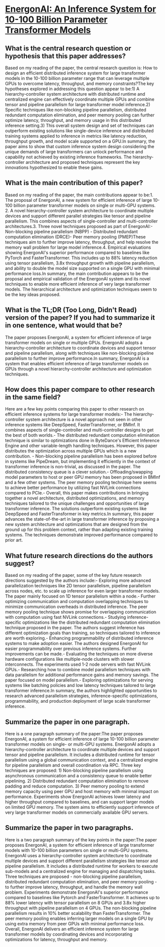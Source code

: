 # [EnergonAI: An Inference System for 10-100 Billion Parameter Transformer   Models](https://arxiv.org/abs/2209.02341)

## What is the central research question or hypothesis that this paper addresses?

Based on my reading of the paper, the central research question is: How to design an efficient distributed inference system for large transformer models in the 10-100 billion parameter range that can leverage multiple GPUs to overcome latency, throughput, and memory constraints?The key hypotheses explored in addressing this question appear to be:1) A hierarchy-controller system architecture with distributed runtime and centralized engine can effectively coordinate multiple GPUs and combine tensor and pipeline parallelism for large transformer model inference.2) Specific techniques like non-blocking pipeline parallelism, distributed redundant computation elimination, and peer memory pooling can further optimize latency, throughput, and memory usage in this distributed inference setting.3) This overall system design and set of techniques can outperform existing solutions like single-device inference and distributed training systems applied to inference in metrics like latency reduction, throughput growth, and model scale supported on a GPU.In summary, the paper aims to show that custom inference system design considering the unique demands of large transformers can unlock performance and capability not achieved by existing inference frameworks. The hierarchy-controller architecture and proposed techniques represent the key innovations hypothesized to enable these gains.


## What is the main contribution of this paper?

Based on my reading of the paper, the main contributions appear to be:1. The proposal of EnergonAI, a new system for efficient inference of large 10-100 billion parameter transformer models on single or multi-GPU systems. 2. A novel hierarchy-controller system architecture to coordinate multiple devices and support different parallel strategies like tensor and pipeline parallelism. This combines aspects of single-controller and multi-controller architectures.3. Three novel techniques proposed as part of EnergonAI:- Non-blocking pipeline parallelism (NBPP) - Distributed redundant computation elimination (DRCE)- Peer memory pooling (PMEP)These techniques aim to further improve latency, throughput, and help resolve the memory wall problem for large model inference.4. Empirical evaluations showing EnergonAI's superior performance compared to baselines like PyTorch and FasterTransformer. This includes up to 88% latency reduction using tensor parallelism, 3.8x throughput growth with pipeline parallelism, and ability to double the model size supported on a single GPU with minimal performance loss.In summary, the main contribution appears to be the proposal and empirical validation of the EnergonAI system and its novel techniques to enable more efficient inference of very large transformer models. The hierarchical architecture and optimization techniques seem to be the key ideas proposed.


## What is the TL;DR (Too Long, Didn't Read) version of the paper? If you had to summarize it in one sentence, what would that be?

The paper proposes EnergonAI, a system for efficient inference of large transformer models on single or multiple GPUs. EnergonAI adopts a hierarchy-controller architecture to coordinate devices and support tensor and pipeline parallelism, along with techniques like non-blocking pipeline parallelism to further improve performance.In summary, EnergonAI is a system that enables efficient inference of large transformer models on GPUs through a novel hierarchy-controller architecture and optimization techniques.


## How does this paper compare to other research in the same field?

Here are a few key points comparing this paper to other research on efficient inference systems for large transformer models:- The hierarchy-controller system architecture is a novel approach not seen in other inference systems like DeepSpeed, FasterTransformer, or BMInf. It combines aspects of single-controller and multi-controller designs to get the best of both worlds.- The distributed redundant computation elimination technique is similar to optimizations done in ByteDance's Efficient Inference Engine and other variable-length handling techniques. However, this paper distributes the optimization across multiple GPUs which is a new contribution. - Non-blocking pipeline parallelism has been explored before in systems like PipeDream, but implementing it efficiently in the context of transformer inference is non-trivial, as discussed in the paper. The distributed consistency queue is a clever solution.- Offloading/swapping model parameters to host or peer GPU memory has been proposed in BMInf and a few other systems. The peer memory pooling technique here seems to achieve better performance by utilizing fast NVLink connections compared to PCIe.- Overall, this paper makes contributions in bringing together a novel architecture, distributed optimizations, and memory techniques tailored to the unique challenges and opportunities of large transformer inference. The solutions outperform existing systems like DeepSpeed and FasterTransformer in key metrics.In summary, this paper advances the state-of-the-art in large transformer inference by proposing a new system architecture and optimizations that are designed from the ground up for this problem context, rather than adapting existing training systems. The techniques demonstrate improved performance compared to prior art.


## What future research directions do the authors suggest?

Based on my reading of the paper, some of the key future research directions suggested by the authors include:- Exploring more advanced parallelization techniques like 2D tensor parallelism, pipeline parallelism across nodes, etc. to scale up inference for even larger transformer models. The paper mainly focused on 1D tensor parallelism within a node.- Further optimizing communication and computation overlapping techniques to minimize communication overheads in distributed inference. The peer memory pooling technique shows promise for overlapping communication with computation using fast NVLink connections.- Studying inference-specific optimizations like the distributed redundant computation elimination technique proposed in the paper. The authors suggest inference has different optimization goals than training, so techniques tailored to inference are worth exploring.- Enhancing programmability of distributed inference systems to make adoption easier. The authors designed EnergonAI for easier programmability over previous inference systems. Further improvements can be made.- Evaluating the techniques on more diverse hardware configurations like multiple-node clusters with slower interconnects. The experiments used 1-2 node servers with fast NVLink GPUs.- Researching how to combine model parallelism techniques with data parallelism for additional performance gains and memory savings. The paper focused on model parallelism.- Exploring optimizations for serving systems like batching policies and low latency techniques tailored to large transformer inference.In summary, the authors highlighted opportunities to research advanced parallelism strategies, inference-specific optimizations, programmability, and production deployment of large scale transformer inference.


## Summarize the paper in one paragraph.

Here is a one paragraph summary of the paper:The paper proposes EnergonAI, a system for efficient inference of large 10-100 billion parameter transformer models on single- or multi-GPU systems. EnergonAI adopts a hierarchy-controller architecture to coordinate multiple devices and support tensor and pipeline parallelism. It includes a distributed runtime for tensor parallelism using a global communication context, and a centralized engine for pipeline parallelism and overall coordination via RPC. Three key techniques are proposed: 1) Non-blocking pipeline parallelism using asynchronous communication and a consistency queue to enable better pipelining. 2) Distributed redundant computation elimination to remove padding and reduce computation. 3) Peer memory pooling to extend memory capacity using peer GPU and host memory with minimal impact on performance. Experiments show EnergonAI achieves lower latency and higher throughput compared to baselines, and can support larger models on limited GPU memory. The system aims to efficiently support inference of very large transformer models on commercially available GPU servers.


## Summarize the paper in two paragraphs.

Here is a two paragraph summary of the key points in the paper:The paper proposes EnergonAI, a system for efficient inference of large transformer models with 10-100 billion parameters on single or multi-GPU systems. EnergonAI uses a hierarchy-controller system architecture to coordinate multiple devices and support different parallelism strategies like tensor and pipeline parallelism. It includes a distributed runtime for workers to execute sub-models and a centralized engine for managing and dispatching tasks. Three techniques are proposed - non-blocking pipeline parallelism, distributed redundant computation elimination, and peer memory pooling - to further improve latency, throughput, and handle the memory wall problem. Experiments demonstrate EnergonAI's superior performance compared to baselines like Pytorch and FasterTransformer. It achieves up to 88% lower latency with tensor parallelism on 8 GPUs and 3.8x higher throughput with pipeline parallelism on 4 GPUs. The non-blocking pipeline parallelism results in 10% better scalability than FasterTransformer. The peer memory pooling enables inferring larger models on a single GPU by using extra memory from peer GPUs with minimal performance loss. Overall, EnergonAI delivers an efficient inference system for large transformer models by coordinating devices and incorporating optimizations for latency, throughput and memory.
